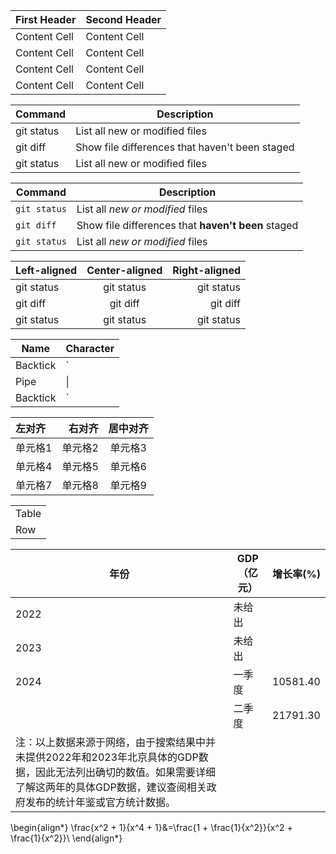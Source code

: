 
| First Header  | Second Header |
| ------------- | ------------- |
| Content Cell  | Content Cell  |
| Content Cell  | Content Cell  |
| Content Cell  | Content Cell  |
| Content Cell  | Content Cell  |


| Command | Description |
| --- | --- |
| git status | List all new or modified files |
| git diff | Show file differences that haven't been staged |
| git status | List all new or modified files |


| Command | Description |
| --- | --- |
| `git status` | List all *new or modified* files |
| `git diff` | Show file differences that **haven't been** staged |
| `git status` | List all *new or modified* files |


| Left-aligned | Center-aligned | Right-aligned |
| :---         |     :---:      |          ---: |
| git status   | git status     | git status    |
| git diff     | git diff       | git diff      |
| git status   | git status     | git status    |


| Name     | Character |
| ---      | ---       |
| Backtick | `         |
| Pipe     | \|        |
| Backtick | `         |


| 左对齐  | 右对齐   | 居中对齐 |
|:-------|--------:|:-------:|
| 单元格1 | 单元格2 | 单元格3 |
| 单元格4 | 单元格5 | 单元格6 |
| 单元格7 | 单元格8 | 单元格9 |

<table>
  <tr>
    <td>Table</td>
  </tr>
  <tr>
    <td>Row</td>
  </tr>
</table>



| 年份 | GDP（亿元） | 增长率(%) |
| ---- | ---------- | -------- |
| 2022 | 未给出    |          |
| 2023 | 未给出    |          |
| 2024 | 一季度    | 10581.40 |
|      | 二季度    | 21791.30 |
| 注：以上数据来源于网络，由于搜索结果中并未提供2022年和2023年北京具体的GDP数据，因此无法列出确切的数值。如果需要详细了解这两年的具体GDP数据，建议查阅相关政府发布的统计年鉴或官方统计数据。 |




\begin{align*}
\frac{x^2 + 1}{x^4 + 1}&=\frac{1 + \frac{1}{x^2}}{x^2 + \frac{1}{x^2}}\\
\end{align*}











